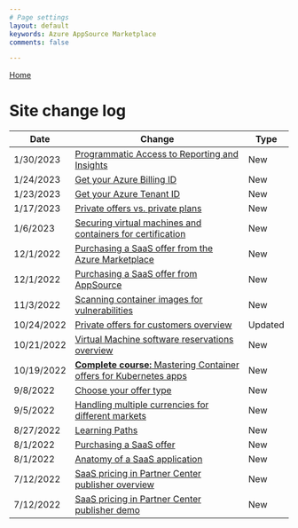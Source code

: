 ```yaml
---
# Page settings
layout: default
keywords: Azure AppSource Marketplace
comments: false

---
```


[Home](../index.md)

# Site change log

| Date | Change | Type |
---| ---| ---|
| 1/30/2023 | [Programmatic Access to Reporting and Insights](../partner-center/saas.md#programmatic-access-to-reporting-and-insights) | New |
| 1/24/2023 | [Get your Azure Billing ID](../learning-paths/customer.md#get-your-azure-billing-id) | New |
| 1/23/2023 | [Get your Azure Tenant ID](../learning-paths/customer.md#get-your-azure-tenant-id) | New |
| 1/17/2023 | [Private offers vs. private plans](../partner-center/private-offers.md#private-offers-vs-private-plans) | New |
| 1/6/2023 | [Securing virtual machines and containers for certification](../vm/index.md#securing-virtual-machines-and-containers-for-certification) | New |
| 12/1/2022 | [Purchasing a SaaS offer from the Azure Marketplace](../saas/general-topics.md#purchasing-a-saas-offer-from-the-azure-marketplace) | New |
| 12/1/2022 | [Purchasing a SaaS offer from AppSource](../saas/general-topics.md#purchasing-a-saas-offer-from-appsource) | New |
| 11/3/2022 | [Scanning container images for vulnerabilities](../container/index.md#scanning-container-images-for-vulnerabilities) | New |
| 10/24/2022 | [Private offers for customers overview](../partner-center/private-offers.md#private-offers-for-customers-overview) | Updated |
| 10/21/2022 | [Virtual Machine software reservations overview](../vm/index.md#virtual-machine-software-reservations-overview) | New |
| 10/19/2022 | [**Complete course:** Mastering Container offers for Kubernetes apps](../../container/) | New |
| 9/8/2022 | [Choose your offer type](../misc/select-offer-type.md) | New |
| 9/5/2022  | [Handling multiple currencies for different markets](../partner-center/general.md#handling-multiple-currencies-for-different-markets) | New |
| 8/27/2022 | [Learning Paths](../../learning-paths/) | New |
| 8/1/2022 | [Purchasing a SaaS offer](../saas/general-topics.md#purchasing-a-saas-offer) | New |
| 8/1/2022 | [Anatomy of a SaaS application](../teams/index.md#anatomy-of-a-saas-application) | New |
| 7/12/2022 | [SaaS pricing in Partner Center publisher overview](../saas/general-topics.md#saas-pricing-in-partner-center-publisher-overview) | New |
| 7/12/2022 | [SaaS pricing in Partner Center publisher demo](../saas/general-topics.md#saas-pricing-in-partner-center-publisher-demo) | New |
